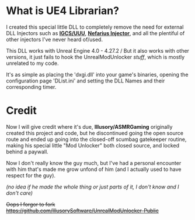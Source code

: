 # What is UE4 Librarian?

I created this special little DLL to completely remove the need for external DLL Injectors such as [**IGCS/UUU**](https://framedsc.com/GeneralGuides/universal_ue4_consoleunlocker.htm), [**Nefarius Injector**](https://github.com/nefarius/Injector), and all the plentiful of other injectors I've never heard of/used.

This DLL works with Unreal Engine 4.0 - 4.27.2 / But it also works with other versions, it just fails to hook the UnrealModUnlocker *stuff*, which is mostly unrelated to my code.

It's as simple as placing the 'dxgi.dll' into your game's binaries, opening the configuration page 'DList.ini' and setting the DLL Names and their corresponding timer.


# Credit
Now I will give credit where it's due, **Illusory/ASMRGaming** originally created this project and code, but he discontinued going the open source route and ended up going into the closed-off scumbag gatekeeper routine, making his special little "Mod Unlocker" both closed source, and locked behind a paywall. 

Now I don't really know the guy much, but I've had a personal encounter with him that's made me grow unfond of him (and I actually used to have respect for the guy). 

*(no idea if he made the whole thing or just parts of it, I don't know and I don't care)*

~~Oops I forgor to fork~~ ~~https://github.com/IllusorySoftware/UnrealModUnlocker-Public~~
